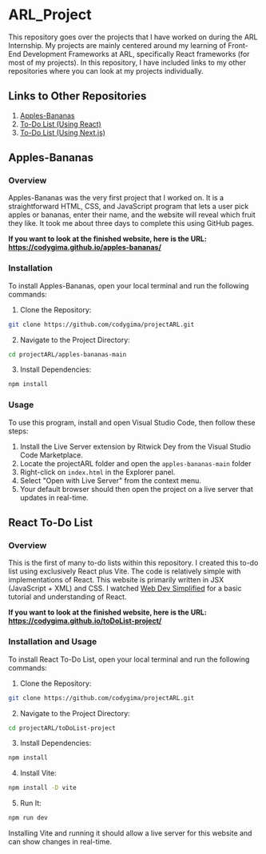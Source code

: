 # ARL_Project

This repository goes over the projects that I have worked on during the ARL Internship. My projects are mainly centered around my learning of Front-End Development Frameworks at ARL, specifically React frameworks (for most of my projects). In this repository, I have included links to my other repositories where you can look at my projects individually.

## Links to Other Repositories
1. [Apples-Bananas](https://github.com/codygima/apples-bananas.git)
2. [To-Do List (Using React)](https://github.com/codygima/toDoList-project.git)
3. [To-Do List (Using Next.js)](https://github.com/codygima/Nextjs_toDoList.git)
 
## Apples-Bananas

### Overview
Apples-Bananas was the very first project that I worked on. It is a straightforward HTML, CSS, and JavaScript program that lets a user pick apples or bananas, enter their name, and the website will reveal which fruit they like. It took me about three days to complete this using GitHub pages. 

**If you want to look at the finished website, here is the URL: https://codygima.github.io/apples-bananas/**

### Installation
To install Apples-Bananas, open your local terminal and run the following commands:

1. Clone the Repository:
```bash
git clone https://github.com/codygima/projectARL.git
```
2. Navigate to the Project Directory:
```bash
cd projectARL/apples-bananas-main
```
3. Install Dependencies:
```bash
npm install
```
### Usage
To use this program, install and open Visual Studio Code, then follow these steps:

1. Install the Live Server extension by Ritwick Dey from the Visual Studio Code Marketplace.
2. Locate the projectARL folder and open the `apples-bananas-main` folder
3. Right-click on `index.html` in the Explorer panel.
4. Select "Open with Live Server" from the context menu.
5. Your default browser should then open the project on a live server that updates in real-time.

## React To-Do List

### Overview
This is the first of many to-do lists within this repository. I created this to-do list using exclusively React plus Vite. The code is relatively simple with implementations of React. This website is primarily written in JSX (JavaScript + XML) and CSS. I watched [Web Dev Simplified](https://www.youtube.com/watch?v=Rh3tobg7hEo) for a basic tutorial and understanding of React.

**If you want to look at the finished website, here is the URL: https://codygima.github.io/toDoList-project/**

### Installation and Usage
To install React To-Do List, open your local terminal and run the following commands:

1. Clone the Repository:
```bash
git clone https://github.com/codygima/projectARL.git
```
2. Navigate to the Project Directory:
```bash
cd projectARL/toDoList-project
```
3. Install Dependencies:
```bash
npm install
```
4. Install Vite:
```bash
npm install -D vite
```
5. Run It:
```bash
npm run dev
```
Installing Vite and running it should allow a live server for this website and can show changes in real-time.
